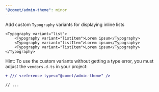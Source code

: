 ```yaml
---
"@comet/admin-theme": minor
---
```


Add custom `Typography` variants for displaying inline lists

```tsx
<Typography variant="list">
    <Typography variant="listItem">Lorem ipsum</Typography>
    <Typography variant="listItem">Lorem ipsum</Typography>
    <Typography variant="listItem">Lorem ipsum</Typography>
</Typography>
```

Hint: To use the custom variants without getting a type error, you must adjust the `vendors.d.ts` in your project:

```diff
+ /// <reference types="@comet/admin-theme" />

// ...
```
